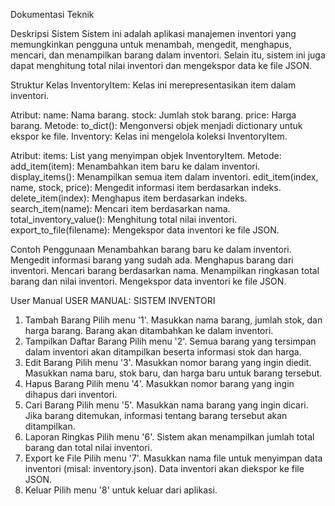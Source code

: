 Dokumentasi Teknik

Deskripsi Sistem
Sistem ini adalah aplikasi manajemen inventori yang memungkinkan pengguna untuk menambah, mengedit, menghapus, mencari, dan menampilkan barang dalam inventori. Selain itu, sistem ini juga dapat menghitung total nilai inventori dan mengekspor data ke file JSON.

Struktur Kelas
InventoryItem: Kelas ini merepresentasikan item dalam inventori.

Atribut:
name: Nama barang.
stock: Jumlah stok barang.
price: Harga barang.
Metode:
to_dict(): Mengonversi objek menjadi dictionary untuk ekspor ke file.
Inventory: Kelas ini mengelola koleksi InventoryItem.

Atribut:
items: List yang menyimpan objek InventoryItem.
Metode:
add_item(item): Menambahkan item baru ke dalam inventori.
display_items(): Menampilkan semua item dalam inventori.
edit_item(index, name, stock, price): Mengedit informasi item berdasarkan indeks.
delete_item(index): Menghapus item berdasarkan indeks.
search_item(name): Mencari item berdasarkan nama.
total_inventory_value(): Menghitung total nilai inventori.
export_to_file(filename): Mengekspor data inventori ke file JSON.

Contoh Penggunaan
Menambahkan barang baru ke dalam inventori.
Mengedit informasi barang yang sudah ada.
Menghapus barang dari inventori.
Mencari barang berdasarkan nama.
Menampilkan ringkasan total barang dan nilai inventori.
Mengekspor data inventori ke file JSON.

User Manual
USER MANUAL: SISTEM INVENTORI
1. Tambah Barang
Pilih menu '1'.
Masukkan nama barang, jumlah stok, dan harga barang.
Barang akan ditambahkan ke dalam inventori.
2. Tampilkan Daftar Barang
Pilih menu '2'.
Semua barang yang tersimpan dalam inventori akan ditampilkan beserta informasi stok dan harga.
3. Edit Barang
Pilih menu '3'.
Masukkan nomor barang yang ingin diedit.
Masukkan nama baru, stok baru, dan harga baru untuk barang tersebut.
4. Hapus Barang
Pilih menu '4'.
Masukkan nomor barang yang ingin dihapus dari inventori.
5. Cari Barang
Pilih menu '5'.
Masukkan nama barang yang ingin dicari.
Jika barang ditemukan, informasi tentang barang tersebut akan ditampilkan.
6. Laporan Ringkas
Pilih menu '6'.
Sistem akan menampilkan jumlah total barang dan total nilai inventori.
7. Export ke File
Pilih menu '7'.
Masukkan nama file untuk menyimpan data inventori (misal: inventory.json).
Data inventori akan diekspor ke file JSON.
8. Keluar
Pilih menu '8' untuk keluar dari aplikasi.
